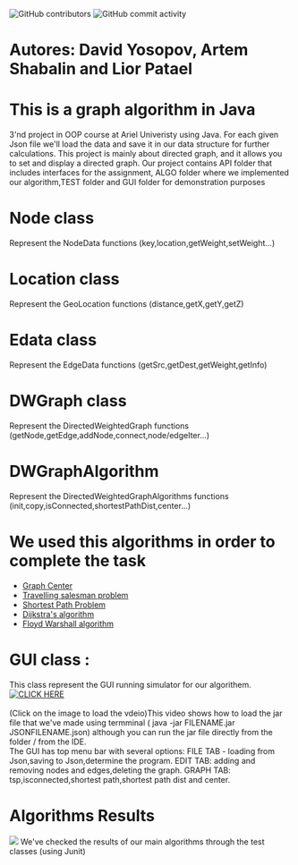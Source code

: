  ![GitHub contributors](https://img.shields.io/github/contributors/MightyArty/Ex2_Graphs?style=plastic) ![GitHub commit activity](https://img.shields.io/github/commit-activity/m/MightyArty/Ex2_Graphs?style=plastic)
# Autores: David Yosopov, Artem Shabalin and Lior Patael
# This is a graph algorithm in Java 
3'nd project in OOP course at Ariel Univeristy using Java. For each given Json file we'll load the data and save it in our data structure for further calculations.
This project is mainly about directed graph, and it allows you to set and display a directed graph.
Our project contains API folder that includes interfaces for the assignment, ALGO folder where we implemented our algorithm,TEST folder and GUI folder for demonstration purposes
# Node class
Represent the NodeData functions (key,location,getWeight,setWeight...)
# Location class
Represent the GeoLocation functions (distance,getX,getY,getZ)
# Edata class
Represent the EdgeData functions (getSrc,getDest,getWeight,getInfo)
# DWGraph class
Represent the DirectedWeightedGraph functions (getNode,getEdge,addNode,connect,node/edgeIter...)
# DWGraphAlgorithm
Represent the DirectedWeightedGraphAlgorithms functions (init,copy,isConnected,shortestPathDist,center...)
# We used this algorithms in order to complete the task
- [Graph Center](https://en.wikipedia.org/wiki/Graph_center)
- [Travelling salesman problem](https://en.wikipedia.org/wiki/Travelling_salesman_problem)
- [Shortest Path Problem](https://en.wikipedia.org/wiki/Shortest_path_problem)
- [Dijkstra's algorithm](https://en.wikipedia.org/wiki/Dijkstra%27s_algorithm)
- [Floyd Warshall algorithm](https://en.wikipedia.org/wiki/Floyd%E2%80%93Warshall_algorithm)
# GUI class :
This class represent the GUI running simulator for our algorithem.<br/>
[![CLICK HERE](https://i.ibb.co/8KNR8KC/Screen-Shot-2021-12-13-at-18-09-11.png)](https://www.youtube.com/watch?v=rzKde6IoVKQ "CLICK HERE")
<br />
<br />(Click on the image to load the vdeio)This video shows how to load the jar file that we've made using termminal ( java -jar FILENAME.jar JSONFILENAME.json) although you can run the jar file directly from the folder / from the IDE. 
<br /> The GUI has top menu bar with several options: FILE TAB -  loading from Json,saving to Json,determine the program.
EDIT TAB: adding and removing nodes and edges,deleting the graph. GRAPH TAB: tsp,isconnected,shortest path,shortest path dist and center.
# Algorithms Results
![](https://i.ibb.co/S59Y5Dk/Screen-Shot-2021-12-13-at-17-55-20.png)
We've checked the results of our main algorithms through the test classes (using Junit)
